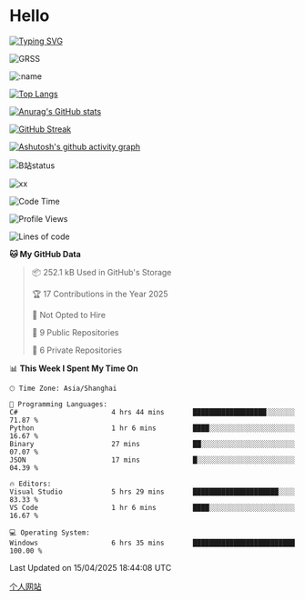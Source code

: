 # Hello


[![Typing SVG](https://readme-typing-svg.demolab.com?font=Fira+Code&pause=1000&color=F78FDE&width=435&lines=Ciallo%ef%bd%9e(%e2%88%a0%e3%83%bb%cf%89%3c+)%e2%8c%92%e2%98%85)](https://git.io/typing-svg)

![GRSS](https://github-readme-steam-card.vercel.app/status/?steamid=76561198221796636&show_in_game_bg=true&show_recent_game_bg=true&animated_avatar=true)

![:name](https://count.getloli.com/get/@hk416?theme=rule34)

[![Top Langs](https://github-readme-stats.vercel.app/api/top-langs/?username=qq583044063qq&locale=cn&hide=javascript,html)](https://github.com/anuraghazra/github-readme-stats)

[![Anurag's GitHub stats](https://github-readme-stats.vercel.app/api?username=qq583044063qq&count_private=true&show_icons=true&locale=cn)](https://github.com/anuraghazra/github-readme-stats)

[![GitHub Streak](https://streak-stats.demolab.com/?user=qq583044063qq&locale=zh_Hans)](https://git.io/streak-stats)

[![Ashutosh's github activity graph](https://github-readme-activity-graph.vercel.app/graph?username=qq583044063qq)](https://github.com/ashutosh00710/github-readme-activity-graph)

![B站status](https://stats.justsong.cn/api/bilibili/?id=3931848&lang=zh-CN)

![xx](xx.gif)

<!--START_SECTION:waka-->
![Code Time](http://img.shields.io/badge/Code%20Time-1%2C540%20hrs%206%20mins-blue)

![Profile Views](http://img.shields.io/badge/Profile%20Views-2-blue)

![Lines of code](https://img.shields.io/badge/From%20Hello%20World%20I%27ve%20Written-905.4%20thousand%20lines%20of%20code-blue)

**🐱 My GitHub Data** 

> 📦 252.1 kB Used in GitHub's Storage 
 > 
> 🏆 17 Contributions in the Year 2025
 > 
> 🚫 Not Opted to Hire
 > 
> 📜 9 Public Repositories 
 > 
> 🔑 6 Private Repositories 
 > 
📊 **This Week I Spent My Time On** 

```text
🕑︎ Time Zone: Asia/Shanghai

💬 Programming Languages: 
C#                       4 hrs 44 mins       ██████████████████░░░░░░░   71.87 % 
Python                   1 hr 6 mins         ████░░░░░░░░░░░░░░░░░░░░░   16.67 % 
Binary                   27 mins             ██░░░░░░░░░░░░░░░░░░░░░░░   07.07 % 
JSON                     17 mins             █░░░░░░░░░░░░░░░░░░░░░░░░   04.39 % 

🔥 Editors: 
Visual Studio            5 hrs 29 mins       █████████████████████░░░░   83.33 % 
VS Code                  1 hr 6 mins         ████░░░░░░░░░░░░░░░░░░░░░   16.67 % 

💻 Operating System: 
Windows                  6 hrs 35 mins       █████████████████████████   100.00 % 
```


 Last Updated on 15/04/2025 18:44:08 UTC
<!--END_SECTION:waka-->

[个人网站](https://blog.ayatsukinora.org.cn)
